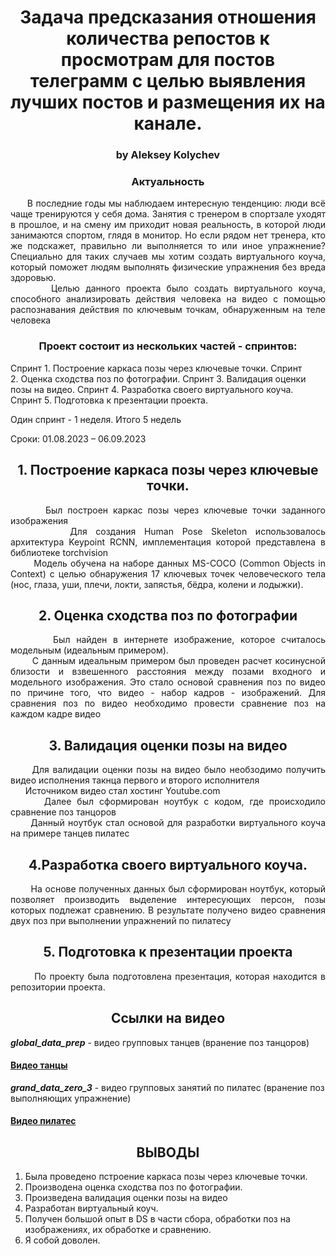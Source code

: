 <div align="center"> <h1 align="center"> Задача предсказания отношения количества репостов к просмотрам для постов телеграмм с целью выявления лучших постов и размещения их на канале. </h1> </div>
 
<div align="center"> <h3 align="center"> by Aleksey Kolychev </h3> </div>

<div align="center"> <h3 align="center">Актуальность</h3> </div>

<div align="justify"> &nbsp;&nbsp;&nbsp;&nbsp;&nbsp;&nbsp;В последние годы мы наблюдаем интересную тенденцию: люди всё чаще тренируются у себя дома. Занятия с тренером в спортзале уходят в прошлое, и на смену им приходит новая реальность, в которой люди занимаются спортом, глядя в монитор. Но если рядом нет тренера, кто же подскажет, правильно ли выполняется то или иное упражнение? Специально для таких случаев мы хотим создать виртуального коуча, который поможет людям выполнять физические упражнения без вреда здоровью. </div>
<div align="justify"> &nbsp;&nbsp;&nbsp;&nbsp;&nbsp;&nbsp; Целью данного проекта было создать виртуального коуча, способного анализировать действия человека на видео с помощью распознавания действия по ключевым точкам, обнаруженным на теле человека </div>


<div align="center"> <h3 align="center"> Проект состоит из нескольких частей - спринтов:</h3> </div>

Спринт 1. Построение каркаса позы через ключевые точки.
Спринт 2. Оценка сходства поз по фотографии.
Спринт 3. Валидация оценки позы на видео.
Спринт 4. Разработка своего виртуального коуча.
Спринт 5. Подготовка к презентации проекта.

Один спринт - 1 неделя. Итого 5 недель

Сроки: 01.08.2023 – 06.09.2023 

<div align="center"> <h2 align="center"> 1.	Построение каркаса позы через ключевые точки. </h2> </div>

<div align="justify"> &nbsp;&nbsp;&nbsp;&nbsp;&nbsp;&nbsp; Был построен каркас позы через ключевые точки заданного изображения </div>
<div align="justify"> &nbsp;&nbsp;&nbsp;&nbsp;&nbsp;&nbsp; Для создания Human Pose Skeleton использовалось архитектура Keypoint RCNN, имплементация которой представлена в библиотеке torchvision </div>
<div align="justify"> &nbsp;&nbsp;&nbsp;&nbsp;&nbsp;&nbsp; Модель обучена на наборе данных MS-COCO (Common Objects in Context) с целью обнаружения 17 ключевых точек человеческого тела (нос, глаза, уши, плечи, локти, запястья, бёдра, колени и лодыжки). </div>

<div align="center"> <h2 align="center"> 2.	Оценка сходства поз по фотографии </h2> </div>

<div align="justify"> &nbsp;&nbsp;&nbsp;&nbsp;&nbsp;&nbsp; Был найден в интернете изображение, которое считалось модельным (идеальным примером). </div>

<div align="justify"> &nbsp;&nbsp;&nbsp;&nbsp;&nbsp;&nbsp; С данным идеальным примером был проведен расчет косинусной близости и взвешенного расстояния между позами входного и модельного изображения. Это стало основой сравнения поз по видео по причине того, что видео - набор кадров - изображений. Для сравнения поз по видео необходимо провести сравнение поз на каждом кадре видео</div>


<div align="center"> <h2 align="center"> 3.	Валидация оценки позы на видео  </h2> </div>

<div align="justify"> &nbsp;&nbsp;&nbsp;&nbsp;&nbsp;&nbsp;Для валидации оценки позы на видео было необзодимо получить видео исполнения такнца первого и второго исполнителя </div>
<div align="justify"> &nbsp;&nbsp;&nbsp;&nbsp;&nbsp;&nbsp;Источником видео стал хостинг Youtube.com </div>
<div align="justify"> &nbsp;&nbsp;&nbsp;&nbsp;&nbsp;&nbsp;Далее был сформирован ноутбук с кодом, где происходило сравнение поз танцоров</div>
<div align="justify"> &nbsp;&nbsp;&nbsp;&nbsp;&nbsp;&nbsp;Данный ноутбук стал основой для разработки виртуального коуча на примере танцев пилатес</div>

<div align="center"> <h2 align="center"> 4.Разработка своего виртуального коуча.  </h2> </div>

<div align="justify"> &nbsp;&nbsp;&nbsp;&nbsp;&nbsp;&nbsp; На основе полученных данных был сформирован ноутбук, который позволяет производить выделение интересующих персон, позы которых подлежат сравнению. В результате получено видео сравнения двух поз при выполнении упражнений по пилатесу</div>

<div align="center"> <h2 align="center"> 5. Подготовка к презентации проекта </h2> </div>
<div align="justify"> &nbsp;&nbsp;&nbsp;&nbsp;&nbsp;&nbsp; По проекту была подготовлена презентация, которая находится в репозитории проекта.</div>


<div align="center"> <h2 align="center"> Ссылки на видео </h2> </div>

***global_data_prep*** - видео групповых танцев (вранение поз танцоров)
#### [Видео танцы](https://www.youtube.com/watch?v=Qb-ZHN4hT20)

***grand_data_zero_3*** - видео групповых занятий по пилатес (вранение поз выполняющих упражнение)
#### [Видео пилатес](https://www.youtube.com/watch?v=lvn3vG6sm0o&t=678s)



<div align="center"> <h2 align="center"> ВЫВОДЫ </h2> </div>

1.	Была проведено пстроение каркаса позы через ключевые точки.
2.	Производена оценка сходства поз по фотографии. 
3.	Произведена валидация оценки позы на видео
4.	Разработан виртуальный коуч. 
5.	Получен большой опыт в DS в части сбора, обработки поз на изображениях, их обработке и сравнению. 
6.	Я собой доволен.


